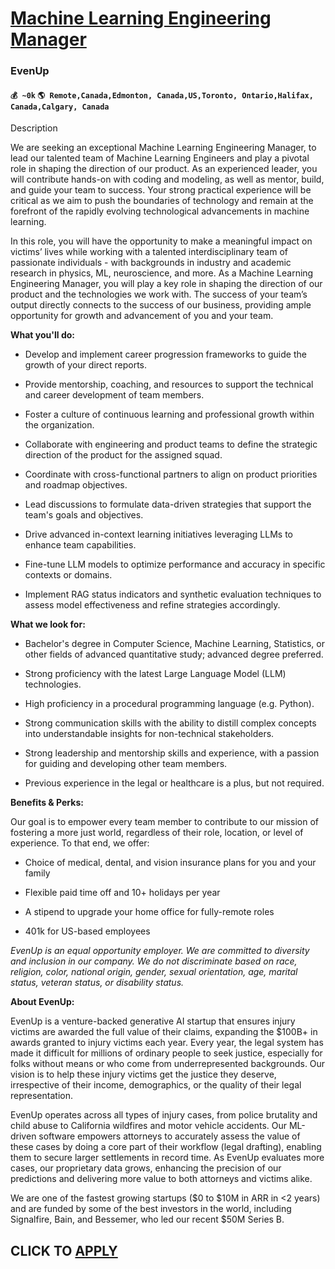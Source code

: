 # [Machine Learning Engineering Manager](https://www.remotewlb.com/apply/machine-learning-engineering-manager-77205)  
### EvenUp  
#### `💰 ~0k` `🌎 Remote,Canada,Edmonton, Canada,US,Toronto, Ontario,Halifax, Canada,Calgary, Canada`  

Description

We are seeking an exceptional Machine Learning Engineering Manager, to lead our talented team of Machine Learning Engineers and play a pivotal role in shaping the direction of our product. As an experienced leader, you will contribute hands-on with coding and modeling, as well as mentor, build, and guide your team to success. Your strong practical experience will be critical as we aim to push the boundaries of technology and remain at the forefront of the rapidly evolving technological advancements in machine learning.

In this role, you will have the opportunity to make a meaningful impact on victims’ lives while working with a talented interdisciplinary team of passionate individuals - with backgrounds in industry and academic research in physics, ML, neuroscience, and more. As a Machine Learning Engineering Manager, you will play a key role in shaping the direction of our product and the technologies we work with. The success of your team’s output directly connects to the success of our business, providing ample opportunity for growth and advancement of you and your team.

 **What you'll do:**

  * Develop and implement career progression frameworks to guide the growth of your direct reports.

  * Provide mentorship, coaching, and resources to support the technical and career development of team members.

  * Foster a culture of continuous learning and professional growth within the organization.

  * Collaborate with engineering and product teams to define the strategic direction of the product for the assigned squad.

  * Coordinate with cross-functional partners to align on product priorities and roadmap objectives.

  * Lead discussions to formulate data-driven strategies that support the team's goals and objectives.

  * Drive advanced in-context learning initiatives leveraging LLMs to enhance team capabilities.

  * Fine-tune LLM models to optimize performance and accuracy in specific contexts or domains.

  * Implement RAG status indicators and synthetic evaluation techniques to assess model effectiveness and refine strategies accordingly.

 **What we look for:**

  * Bachelor's degree in Computer Science, Machine Learning, Statistics, or other fields of advanced quantitative study; advanced degree preferred.

  * Strong proficiency with the latest Large Language Model (LLM) technologies.

  * High proficiency in a procedural programming language (e.g. Python).

  * Strong communication skills with the ability to distill complex concepts into understandable insights for non-technical stakeholders.

  * Strong leadership and mentorship skills and experience, with a passion for guiding and developing other team members.

  * Previous experience in the legal or healthcare is a plus, but not required.

 **Benefits & Perks:**

Our goal is to empower every team member to contribute to our mission of fostering a more just world, regardless of their role, location, or level of experience. To that end, we offer:

  * Choice of medical, dental, and vision insurance plans for you and your family

  * Flexible paid time off and 10+ holidays per year

  * A stipend to upgrade your home office for fully-remote roles

  * 401k for US-based employees

 _EvenUp is an equal opportunity employer. We are committed to diversity and inclusion in our company. We do not discriminate based on race, religion, color, national origin, gender, sexual orientation, age, marital status, veteran status, or disability status._

 **About EvenUp:**

EvenUp is a venture-backed generative AI startup that ensures injury victims are awarded the full value of their claims, expanding the $100B+ in awards granted to injury victims each year. Every year, the legal system has made it difficult for millions of ordinary people to seek justice, especially for folks without means or who come from underrepresented backgrounds. Our vision is to help these injury victims get the justice they deserve, irrespective of their income, demographics, or the quality of their legal representation.

EvenUp operates across all types of injury cases, from police brutality and child abuse to California wildfires and motor vehicle accidents. Our ML-driven software empowers attorneys to accurately assess the value of these cases by doing a core part of their workflow (legal drafting), enabling them to secure larger settlements in record time. As EvenUp evaluates more cases, our proprietary data grows, enhancing the precision of our predictions and delivering more value to both attorneys and victims alike.

We are one of the fastest growing startups ($0 to $10M in ARR in <2 years) and are funded by some of the best investors in the world, including Signalfire, Bain, and Bessemer, who led our recent $50M Series B.

  
## CLICK TO [APPLY](https://www.remotewlb.com/apply/machine-learning-engineering-manager-77205)

